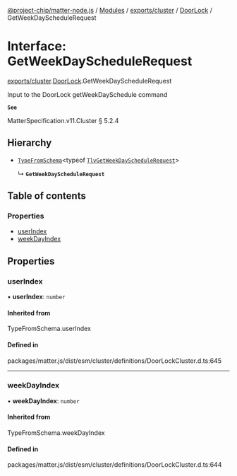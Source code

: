 [@project-chip/matter-node.js](../README.md) / [Modules](../modules.md) / [exports/cluster](../modules/exports_cluster.md) / [DoorLock](../modules/exports_cluster.DoorLock.md) / GetWeekDayScheduleRequest

# Interface: GetWeekDayScheduleRequest

[exports/cluster](../modules/exports_cluster.md).[DoorLock](../modules/exports_cluster.DoorLock.md).GetWeekDayScheduleRequest

Input to the DoorLock getWeekDaySchedule command

**`See`**

MatterSpecification.v11.Cluster § 5.2.4

## Hierarchy

- [`TypeFromSchema`](../modules/exports_tlv.md#typefromschema)\<typeof [`TlvGetWeekDayScheduleRequest`](../modules/exports_cluster.DoorLock.md#tlvgetweekdayschedulerequest)\>

  ↳ **`GetWeekDayScheduleRequest`**

## Table of contents

### Properties

- [userIndex](exports_cluster.DoorLock.GetWeekDayScheduleRequest.md#userindex)
- [weekDayIndex](exports_cluster.DoorLock.GetWeekDayScheduleRequest.md#weekdayindex)

## Properties

### userIndex

• **userIndex**: `number`

#### Inherited from

TypeFromSchema.userIndex

#### Defined in

packages/matter.js/dist/esm/cluster/definitions/DoorLockCluster.d.ts:645

___

### weekDayIndex

• **weekDayIndex**: `number`

#### Inherited from

TypeFromSchema.weekDayIndex

#### Defined in

packages/matter.js/dist/esm/cluster/definitions/DoorLockCluster.d.ts:644

